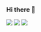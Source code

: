 ### Hi there 👋
![](http://github-profile-summary-cards.vercel.app/api/cards/profile-details?username=barashF&theme=solarized_dark)
![](http://github-profile-summary-cards.vercel.app/api/cards/stats?username=barashF&theme=solarized_dark)
![](http://github-profile-summary-cards.vercel.app/api/cards/productive-time?username=barashF&theme=solarized_dark)

<!--
**barashF/barashF** is a ✨ _special_ ✨ repository because its `README.md` (this file) appears on your GitHub profile.

Here are some ideas to get you started:

- 🔭 I’m currently working on ...
- 🌱 I’m currently learning ...
- 👯 I’m looking to collaborate on ...
- 🤔 I’m looking for help with ...
- 💬 Ask me about ...
- 📫 How to reach me: ...
- 😄 Pronouns: ...
- ⚡ Fun fact: ...
-->
